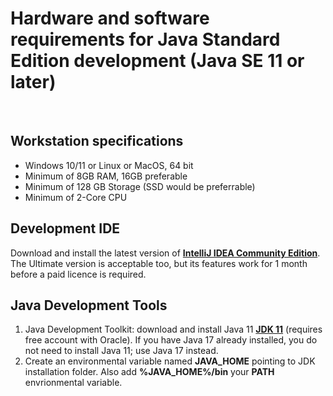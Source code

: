 # Hardware and software requirements for Java Standard Edition development (Java SE 11 or later)
&nbsp;
&nbsp;

## Workstation specifications
- Windows 10/11 or Linux or MacOS, 64 bit
- Minimum of 8GB RAM, 16GB preferable
- Minimum of 128 GB Storage (SSD would be preferrable)
- Minimum of 2-Core CPU

## Development IDE
Download and install the latest version of **[IntelliJ IDEA Community Edition](https://www.jetbrains.com/idea/download/#section=windows)**. The Ultimate version is acceptable too, but its features work for 1 month before a paid licence is required.

## Java Development Tools
1. Java Development Toolkit: download and install Java 11 **[JDK 11](https://www.oracle.com/java/technologies/javase/jdk11-archive-downloads.html#license-lightbox)** (requires free account with Oracle). If you have Java 17 already installed, you do not need to install Java 11; use Java 17 instead.
2. Create an environmental variable named **JAVA_HOME** pointing to JDK installation folder. Also add **%JAVA_HOME%/bin** your **PATH** envrionmental variable.
